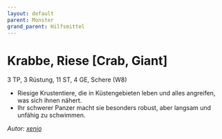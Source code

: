 ```yaml
---
layout: default
parent: Monster
grand_parent: Hilfsmittel
---
```


# Krabbe, Riese [Crab, Giant]
3 TP, 3 Rüstung, 11 ST, 4 GE, Schere (W8)
- Riesige Krustentiere, die in Küstengebieten leben und alles angreifen, was sich ihnen nähert.
- Ihr schwerer Panzer macht sie besonders robust, aber langsam und unfähig zu schwimmen.

*Autor: [xenio](https://xenioinabottle.blogspot.com)*